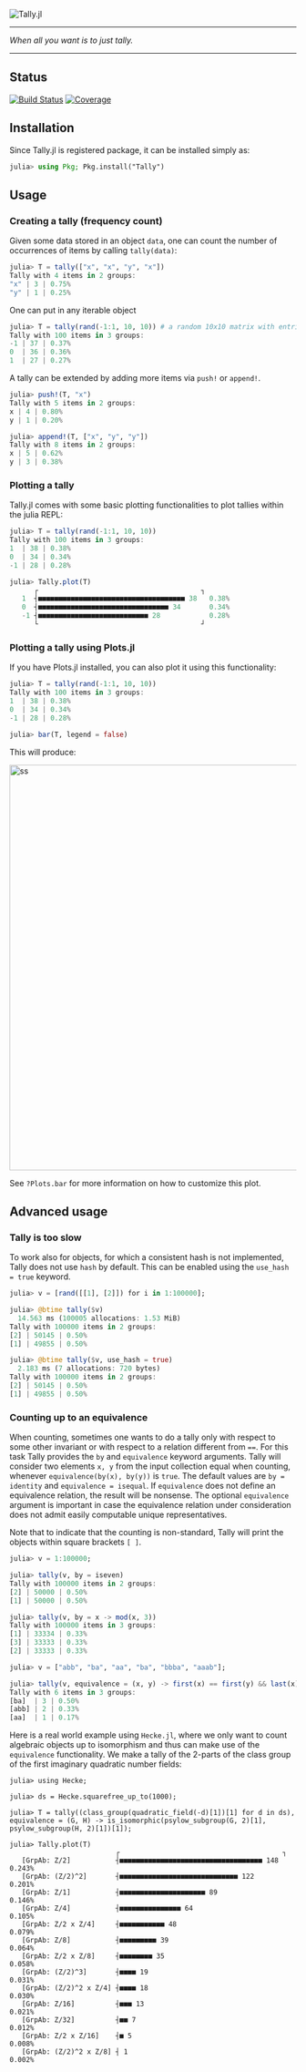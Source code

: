 ![Tally.jl](https://user-images.githubusercontent.com/11231648/204642510-9b255881-6e75-4a78-8eac-b2d77710af18.svg)

---

*When all you want is to just tally.*

---

## Status

[![Build Status](https://github.com/thofma/Tally.jl/actions/workflows/CI.yml/badge.svg?branch=master)](https://github.com/thofma/Tally.jl/actions/workflows/CI.yml?query=branch%3Amaster)
[![Coverage](https://codecov.io/gh/thofma/Tally.jl/branch/master/graph/badge.svg)](https://codecov.io/gh/thofma/Tally.jl)

## Installation

Since Tally.jl is registered package, it can be installed simply as:
```julia
julia> using Pkg; Pkg.install("Tally")
```

## Usage

### Creating a tally (frequency count)

Given some data stored in an object `data`, one can count the number of occurrences of items by calling `tally(data)`:

```julia
julia> T = tally(["x", "x", "y", "x"])
Tally with 4 items in 2 groups:
"x" | 3 | 0.75%
"y" | 1 | 0.25%
```

One can put in any iterable object

```julia
julia> T = tally(rand(-1:1, 10, 10)) # a random 10x10 matrix with entries in [-1, 0, 1]
Tally with 100 items in 3 groups:
-1 | 37 | 0.37%
0  | 36 | 0.36%
1  | 27 | 0.27%
```

A tally can be extended by adding more items via `push!` or `append!`.

```julia
julia> push!(T, "x")
Tally with 5 items in 2 groups:
x | 4 | 0.80%
y | 1 | 0.20%

julia> append!(T, ["x", "y", "y"])
Tally with 8 items in 2 groups:
x | 5 | 0.62%
y | 3 | 0.38%
```

### Plotting a tally

Tally.jl comes with some basic plotting functionalities to plot tallies within the julia REPL:

```julia
julia> T = tally(rand(-1:1, 10, 10))
Tally with 100 items in 3 groups:
1  | 38 | 0.38%
0  | 34 | 0.34%
-1 | 28 | 0.28%

julia> Tally.plot(T)
      ┌                                        ┐
   1  ┤■■■■■■■■■■■■■■■■■■■■■■■■■■■■■■■■■■■■ 38   0.38%
   0  ┤■■■■■■■■■■■■■■■■■■■■■■■■■■■■■■■■ 34       0.34%
   -1 ┤■■■■■■■■■■■■■■■■■■■■■■■■■■■ 28            0.28%
      └                                        ┘
```

### Plotting a tally using Plots.jl

If you have Plots.jl installed, you can also plot it using this functionality:

```julia
julia> T = tally(rand(-1:1, 10, 10))
Tally with 100 items in 3 groups:
1  | 38 | 0.38%
0  | 34 | 0.34%
-1 | 28 | 0.28%

julia> bar(T, legend = false)
```

This will produce:

<img width="712" alt="ss" src="https://user-images.githubusercontent.com/11231648/204161394-27f392ea-3b97-4626-8b53-e0f506bd4e23.png">

See `?Plots.bar` for more information on how to customize this plot.

## Advanced usage

### Tally is too slow

To work also for objects, for which a consistent hash is not implemented, Tally does not use `hash` by default. This can be enabled using the `use_hash = true` keyword.

```julia
julia> v = [rand([[1], [2]]) for i in 1:100000];

julia> @btime tally($v)
  14.563 ms (100005 allocations: 1.53 MiB)
Tally with 100000 items in 2 groups:
[2] | 50145 | 0.50%
[1] | 49855 | 0.50%

julia> @btime tally($v, use_hash = true)
  2.183 ms (7 allocations: 720 bytes)
Tally with 100000 items in 2 groups:
[2] | 50145 | 0.50%
[1] | 49855 | 0.50%
```

### Counting up to an equivalence

When counting, sometimes one wants to do a tally only with respect to some other invariant or with respect to a relation different from `==`. For this task Tally provides the `by` and `equivalence` keyword arguments. Tally will consider two elements `x, y` from the input collection equal when counting, whenever `equivalence(by(x), by(y))` is `true`. The default values are `by = identity` and `equivalence = isequal`. If `equivalence` does not define an equivalence relation, the result will be nonsense. The optional `equivalence` argument is important in case the equivalence relation under consideration does not admit easily computable unique representatives.

Note that to indicate that the counting is non-standard, Tally will print the objects within square brackets `[ ]`. 

```julia
julia> v = 1:100000;

julia> tally(v, by = iseven)
Tally with 100000 items in 2 groups:
[2] | 50000 | 0.50%
[1] | 50000 | 0.50%

julia> tally(v, by = x -> mod(x, 3))
Tally with 100000 items in 3 groups:
[1] | 33334 | 0.33%
[3] | 33333 | 0.33%
[2] | 33333 | 0.33%

julia> v = ["abb", "ba", "aa", "ba", "bbba", "aaab"];

julia> tally(v, equivalence = (x, y) -> first(x) == first(y) && last(x) == last(y))
Tally with 6 items in 3 groups:
[ba]  | 3 | 0.50%
[abb] | 2 | 0.33%
[aa]  | 1 | 0.17%
```

Here is a real world example using `Hecke.jl`, where we only want to count algebraic objects up to isomorphism and thus can make use of the `equivalence` functionality. We make a tally of the 2-parts of the class group of the first imaginary quadratic number fields:
```
julia> using Hecke;

julia> ds = Hecke.squarefree_up_to(1000);

julia> T = tally((class_group(quadratic_field(-d)[1])[1] for d in ds), equivalence = (G, H) -> is_isomorphic(psylow_subgroup(G, 2)[1], psylow_subgroup(H, 2)[1])[1]);

julia> Tally.plot(T)
                          ┌                                        ┐
   [GrpAb: Z/2]           ┤■■■■■■■■■■■■■■■■■■■■■■■■■■■■■■■■■■■ 148   0.243%
   [GrpAb: (Z/2)^2]       ┤■■■■■■■■■■■■■■■■■■■■■■■■■■■■■ 122         0.201%
   [GrpAb: Z/1]           ┤■■■■■■■■■■■■■■■■■■■■■ 89                  0.146%
   [GrpAb: Z/4]           ┤■■■■■■■■■■■■■■■ 64                        0.105%
   [GrpAb: Z/2 x Z/4]     ┤■■■■■■■■■■■ 48                            0.079%
   [GrpAb: Z/8]           ┤■■■■■■■■■ 39                              0.064%
   [GrpAb: Z/2 x Z/8]     ┤■■■■■■■■ 35                               0.058%
   [GrpAb: (Z/2)^3]       ┤■■■■ 19                                   0.031%
   [GrpAb: (Z/2)^2 x Z/4] ┤■■■■ 18                                   0.030%
   [GrpAb: Z/16]          ┤■■■ 13                                    0.021%
   [GrpAb: Z/32]          ┤■■ 7                                      0.012%
   [GrpAb: Z/2 x Z/16]    ┤■ 5                                       0.008%
   [GrpAb: (Z/2)^2 x Z/8] ┤ 1                                        0.002%
```
